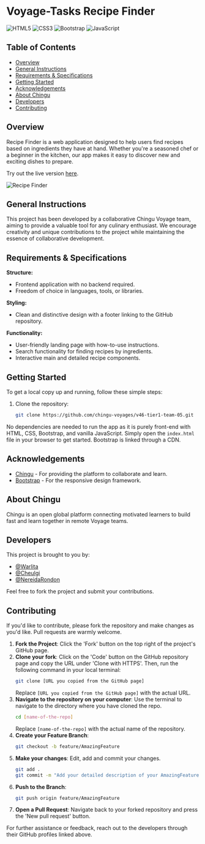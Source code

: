 # Voyage-Tasks Recipe Finder

![HTML5](https://img.shields.io/badge/HTML5-E34F26?style=for-the-badge&logo=html5&logoColor=white)
![CSS3](https://img.shields.io/badge/CSS3-1572B6?style=for-the-badge&logo=css3&logoColor=white)
![Bootstrap](https://img.shields.io/badge/Bootstrap-563D7C?style=for-the-badge&logo=bootstrap&logoColor=white)
![JavaScript](https://img.shields.io/badge/JavaScript-F7DF1E?style=for-the-badge&logo=javascript&logoColor=black)

## Table of Contents
- [Overview](#overview)
- [General Instructions](#general-instructions)
- [Requirements & Specifications](#requirements--specifications)
- [Getting Started](#getting-started)
- [Acknowledgements](#acknowledgements)
- [About Chingu](#about-chingu)
- [Developers](#developers)
- [Contributing](#contributing)

## Overview

Recipe Finder is a web application designed to help users find recipes based on ingredients they have at hand. Whether you're a seasoned chef or a beginner in the kitchen, our app makes it easy to discover new and exciting dishes to prepare.

Try out the live version [here](https://chingu-voyages.github.io/v46-tier1-team-05/).

![Recipe Finder](https://github.com/chingu-voyages/v46-tier1-team-05/assets/97356401/e1c2ee17-c793-4758-b132-7cd5ee87a3ee)


## General Instructions

This project has been developed by a collaborative Chingu Voyage team, aiming to provide a valuable tool for any culinary enthusiast. We encourage creativity and unique contributions to the project while maintaining the essence of collaborative development.

## Requirements & Specifications

**Structure:**
- Frontend application with no backend required.
- Freedom of choice in languages, tools, or libraries.

**Styling:**
- Clean and distinctive design with a footer linking to the GitHub repository.

**Functionality:**
- User-friendly landing page with how-to-use instructions.
- Search functionality for finding recipes by ingredients.
- Interactive main and detailed recipe components.

## Getting Started

To get a local copy up and running, follow these simple steps:

1. Clone the repository:
   ```bash
   git clone https://github.com/chingu-voyages/v46-tier1-team-05.git
   ```

No dependencies are needed to run the app as it is purely front-end with HTML, CSS, Bootstrap, and vanilla JavaScript. Simply open the `index.html` file in your browser to get started. Bootstrap is linked through a CDN.

## Acknowledgements

- [Chingu](https://www.chingu.io/) - For providing the platform to collaborate and learn.
- [Bootstrap](https://getbootstrap.com/) - For the responsive design framework.
<!-- - [RapidAPI](https://rapidapi.com/hub) - If any API is used. -->

## About Chingu

Chingu is an open global platform connecting motivated learners to build fast and learn together in remote Voyage teams.

## Developers

This project is brought to you by:

- [@Warlita](https://github.com/Warlita)
- [@Cheulgi](https://github.com/Cheulgi)
- [@NereidaRondon](https://github.com/NereidaRondon)

Feel free to fork the project and submit your contributions. 

## Contributing

If you'd like to contribute, please fork the repository and make changes as you'd like. Pull requests are warmly welcome.

1. **Fork the Project**: Click the 'Fork' button on the top right of the project's GitHub page.
2. **Clone your fork**: Click on the 'Code' button on the GitHub repository page and copy the URL under 'Clone with HTTPS'. Then, run the following command in your local terminal:
    ```bash
    git clone [URL you copied from the GitHub page]
    ```
    Replace `[URL you copied from the GitHub page]` with the actual URL.
3. **Navigate to the repository on your computer**: Use the terminal to navigate to the directory where you have cloned the repo.
    ```sh
    cd [name-of-the-repo]
    ```
    Replace `[name-of-the-repo]` with the actual name of the repository.    
4. **Create your Feature Branch**: 
   ```bash
   git checkout -b feature/AmazingFeature
   ```
5. **Make your changes**: Edit, add and commit your changes.
    ```bash
    git add .
    git commit -m "Add your detailed description of your AmazingFeature or changes"
    ```   
6. **Push to the Branch**: 
   ```bash
   git push origin feature/AmazingFeature
   ```
7. **Open a Pull Request**: Navigate back to your forked repository and press the 'New pull request' button.

For further assistance or feedback, reach out to the developers through their GitHub profiles linked above.
